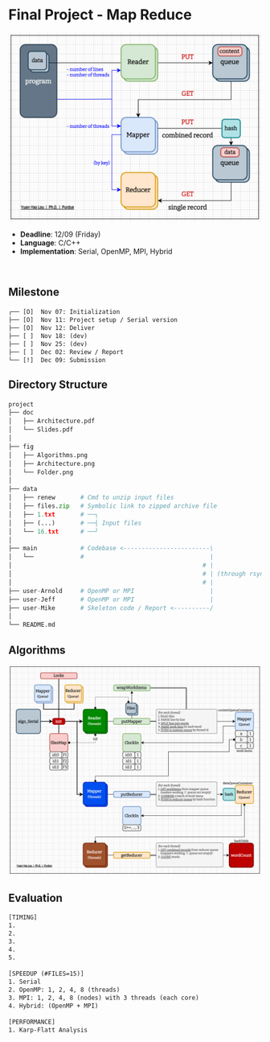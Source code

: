 # Final Project - Map Reduce
![Architecture](./fig/Architecture.png "Architecture")
* **Deadline**: 12/09 (Friday)
* **Language**: C/C++
* **Implementation**: Serial, OpenMP, MPI, Hybrid

<br />

## Milestone
``` text
┌── [O]  Nov 07: Initialization
├── [O]  Nov 11: Project setup / Serial version
├── [O]  Nov 12: Deliver
├── [ ]  Nov 18: (dev)
├── [ ]  Nov 25: (dev)
├── [ ]  Dec 02: Review / Report
└── [!]  Dec 09: Submission
```

## Directory Structure
``` python
project
├── doc
│   ├── Architecture.pdf
│   └── Slides.pdf
│
├── fig
│   ├── Algorithms.png
│   ├── Architecture.png
│   └── Folder.png
│
├── data
│   ├── renew       # Cmd to unzip input files
│   ├── files.zip   # Symbolic link to zipped archive file
│   ├── 1.txt       # ──┐
│   ├── (...)       # ──┤ Input files
│   └── 16.txt      # ──┘
│
├── main            # Codebase <------------------------\
│   └──             #                                   |
│                                                     # |
│                                                     # | (through rsync)
│                                                     # | 
├── user-Arnold     # OpenMP or MPI                     |
├── user-Jeff       # OpenMP or MPI                     |
├── user-Mike       # Skeleton code / Report <----------/
│
└── README.md
```

## Algorithms
![Algorithms](./fig/Algorithms.png "Algorithms")

## Evaluation
``` text
[TIMING]
1. 
2. 
3. 
4. 
5. 

[SPEEDUP (#FILES=15)]
1. Serial
2. OpenMP: 1, 2, 4, 8 (threads)
3. MPI: 1, 2, 4, 8 (nodes) with 3 threads (each core)
4. Hybrid: (OpenMP + MPI)

[PERFORMANCE]
1. Karp-Flatt Analysis
```
